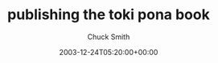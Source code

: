 ---
title: 'publishing the toki pona book'
posts: 3
hash: 't170'
author: 'Chuck Smith'
date: 2003-12-24T05:20:00+00:00
sources:
  - http://forums.tokipona.org/viewtopic.php%3Ft=170.html
---